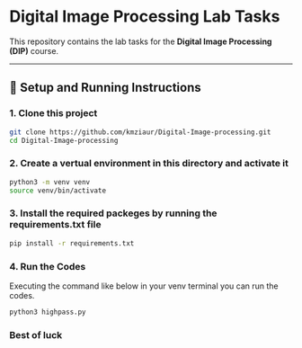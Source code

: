 # Digital Image Processing Lab Tasks

This repository contains the lab tasks for the **Digital Image Processing (DIP)** course.

---

## 🚀 Setup and Running Instructions

### 1. Clone this project
```bash
git clone https://github.com/kmziaur/Digital-Image-processing.git
cd Digital-Image-processing
```
### 2. Create a vertual environment in this directory and activate it
```bash
python3 -m venv venv
source venv/bin/activate
```
### 3. Install the required packeges by running the requirements.txt file
```bash
pip install -r requirements.txt
```
### 4. Run the Codes
Executing the command like below in your venv terminal you can run the codes.
```bash
python3 highpass.py
```
### Best of luck
